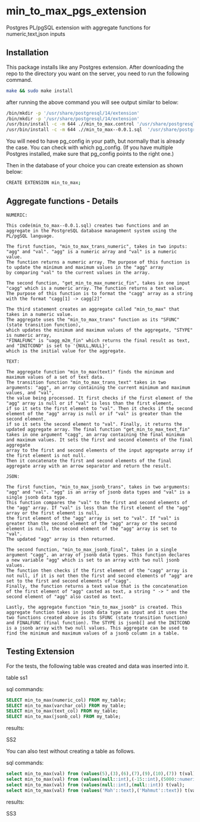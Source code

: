 # min_to_max_pgs_extension

Postgres PL/pgSQL extension with aggregate functions for numeric,text,json inputs

## Installation 

This package installs like any Postgres extension. 
After downloading the repo to the directory you want on the server, you need to run the following command.

```bash 
make && sudo make install
```

after running the above command you will see output similar to below: 

```bash 
/bin/mkdir -p '/usr/share/postgresql/14/extension'
/bin/mkdir -p '/usr/share/postgresql/14/extension'
/usr/bin/install -c -m 644 .//min_to_max.control '/usr/share/postgresql/14/extension/'
/usr/bin/install -c -m 644 .//min_to_max--0.0.1.sql  '/usr/share/postgresql/14/extension/'
```

You will need to have pg_config in your path, but normally that is already the case. You can check with which pg_config. 
(If you have multiple Postgres installed, make sure that pg_config points to the right one.)

Then in the database of your choice you can create extension as shown below:

```bash 
CREATE EXTENSION min_to_max;
```
## Aggregate functions - Details

```text
NUMERIC: 

This code(min_to_max--0.0.1.sql) creates two functions and an aggregate in the PostgreSQL database management system using the PL/pgSQL language.

The first function, "min_to_max_trans_numeric", takes in two inputs: "agg" and "val". "agg" is a numeric array and "val" is a numeric value. 
The function returns a numeric array. The purpose of this function is to update the minimum and maximum values in the "agg" array 
by comparing "val" to the current values in the array.

The second function, "get_min_to_max_numeric_fin", takes in one input "cagg" which is a numeric array. The function returns a text value. 
The purpose of this function is to format the "cagg" array as a string with the format "cagg[1] -> cagg[2]"

The third statement creates an aggregate called "min_to_max" that takes in a numeric value. 
The aggregate uses the "min_to_max_trans" function as its "SFUNC" (state transition function), 
which updates the minimum and maximum values of the aggregate, "STYPE" is numeric array, 
"FINALFUNC" is "uagg_m2m_fin" which returns the final result as text, and "INITCOND" is set to '{NULL,NULL}', 
which is the initial value for the aggregate.

TEXT:

The aggregate function "min_to_max(text)" finds the minimum and maximum values of a set of text data. 
The transition function "min_to_max_trans_text" takes in two arguments: "agg", an array containing the current minimum and maximum values, and "val", 
the value being processed. It first checks if the first element of the "agg" array is null or if "val" is less than the first element, 
if so it sets the first element to "val". Then it checks if the second element of the "agg" array is null or if "val" is greater than the second element, 
if so it sets the second element to "val". Finally, it returns the updated aggregate array. The final function "get_min_to_max_text_fin" 
takes in one argument "cagg", an array containing the final minimum and maximum values. It sets the first and second elements of the final aggregate 
array to the first and second elements of the input aggregate array if the first element is not null. 
Then it concatenate the first and second elements of the final aggregate array with an arrow separator and return the result.

JSON:

The first function, "min_to_max_jsonb_trans", takes in two arguments: "agg" and "val". "agg" is an array of jsonb data types and "val" is a single jsonb data type.
This function compares the "val" to the first and second elements of the "agg" array. If "val" is less than the first element of the "agg" array or the first element is null, 
the first element of the "agg" array is set to "val". If "val" is greater than the second element of the "agg" array or the second element is null, the second element of the "agg" array is set to "val". 
The updated "agg" array is then returned.

The second function, "min_to_max_jsonb_final", takes in a single argument "cagg", an array of jsonb data types. This function declares a new variable "agg" which is set to an array with two null jsonb values. 
The function then checks if the first element of the "cagg" array is not null, if it is not then the first and second elements of "agg" are set to the first and second elements of "cagg". 
Finally, the function returns a text value that is the concatenation of the first element of "agg" casted as text, a string " -> " and the second element of "agg" also casted as text.

Lastly, the aggregate function "min_to_max_jsonb" is created. This aggregate function takes in jsonb data type as input and it uses the two functions created above as its SFUNC (state transition function) 
and FINALFUNC (final function). The STYPE is jsonb[] and the INITCOND is a jsonb array with two null values. This aggregate can be used to find the minimum and maximum values of a jsonb column in a table.
```

## Testing Extension

For the tests, the following table was created and data was inserted into it.

table ss1

sql commands:
```sql
SELECT min_to_max(numeric_col) FROM my_table;
SELECT min_to_max(varchar_col) FROM my_table;
SELECT min_to_max(text_col) FROM my_table;
SELECT min_to_max(jsonb_col) FROM my_table;
```

results: 

SS2


You can also test without creating a table as follows.

sql commands:
```sql
select min_to_max(val) from (values(5),(3),(6),(7),(9),(10),(7)) t(val);
select min_to_max(val) from (values(null::int),(-15::int),(5000::numeric),(42::bigint),(15699.6152)) t(val);
select min_to_max(val) from (values(null::int),(null::int)) t(val);
select min_to_max(val) from (values('Mah'::text),('Mahmut'::text)) t(val);
```

results: 

SS3